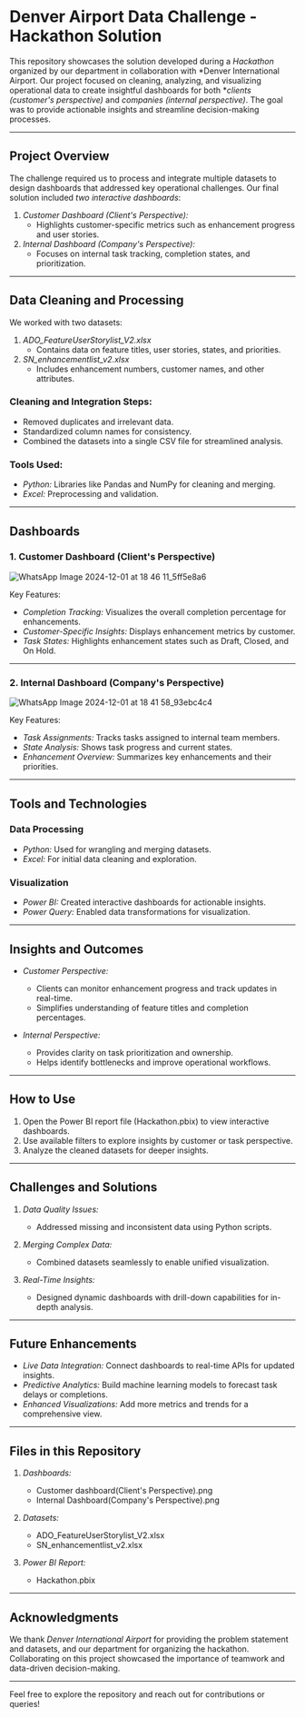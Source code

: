 # Denver Airport Data Challenge - Hackathon Solution

This repository showcases the solution developed during a *Hackathon* organized by our department in collaboration with *Denver International Airport. Our project focused on cleaning, analyzing, and visualizing operational data to create insightful dashboards for both **clients (customer's perspective)* and *companies (internal perspective)*. The goal was to provide actionable insights and streamline decision-making processes.

---

## Project Overview

The challenge required us to process and integrate multiple datasets to design dashboards that addressed key operational challenges. Our final solution included *two interactive dashboards*:
1. *Customer Dashboard (Client's Perspective):*
   - Highlights customer-specific metrics such as enhancement progress and user stories.
2. *Internal Dashboard (Company's Perspective):*
   - Focuses on internal task tracking, completion states, and prioritization.

---

## Data Cleaning and Processing

We worked with two datasets:
1. *ADO_FeatureUserStorylist_V2.xlsx*  
   - Contains data on feature titles, user stories, states, and priorities.
2. *SN_enhancementlist_v2.xlsx*  
   - Includes enhancement numbers, customer names, and other attributes.

### Cleaning and Integration Steps:
- Removed duplicates and irrelevant data.
- Standardized column names for consistency.
- Combined the datasets into a single CSV file for streamlined analysis.

### Tools Used:
- *Python:* Libraries like Pandas and NumPy for cleaning and merging.
- *Excel:* Preprocessing and validation.

---

## Dashboards

### 1. Customer Dashboard (Client's Perspective)
![WhatsApp Image 2024-12-01 at 18 46 11_5ff5e8a6](https://github.com/user-attachments/assets/ce56e263-a10a-4592-84c5-2f7d2c04fd21)


Key Features:
- *Completion Tracking:* Visualizes the overall completion percentage for enhancements.
- *Customer-Specific Insights:* Displays enhancement metrics by customer.
- *Task States:* Highlights enhancement states such as Draft, Closed, and On Hold.

---

### 2. Internal Dashboard (Company's Perspective)
![WhatsApp Image 2024-12-01 at 18 41 58_93ebc4c4](https://github.com/user-attachments/assets/743eb739-5246-4400-97cb-ba0609e41960)


Key Features:
- *Task Assignments:* Tracks tasks assigned to internal team members.
- *State Analysis:* Shows task progress and current states.
- *Enhancement Overview:* Summarizes key enhancements and their priorities.

---

## Tools and Technologies

### Data Processing
- *Python:* Used for wrangling and merging datasets.
- *Excel:* For initial data cleaning and exploration.

### Visualization
- *Power BI:* Created interactive dashboards for actionable insights.
- *Power Query:* Enabled data transformations for visualization.

---

## Insights and Outcomes

- *Customer Perspective:*
  - Clients can monitor enhancement progress and track updates in real-time.
  - Simplifies understanding of feature titles and completion percentages.

- *Internal Perspective:*
  - Provides clarity on task prioritization and ownership.
  - Helps identify bottlenecks and improve operational workflows.

---

## How to Use

1. Open the Power BI report file (Hackathon.pbix) to view interactive dashboards.
2. Use available filters to explore insights by customer or task perspective.
3. Analyze the cleaned datasets for deeper insights.

---

## Challenges and Solutions

1. *Data Quality Issues:*
   - Addressed missing and inconsistent data using Python scripts.

2. *Merging Complex Data:*
   - Combined datasets seamlessly to enable unified visualization.

3. *Real-Time Insights:*
   - Designed dynamic dashboards with drill-down capabilities for in-depth analysis.

---

## Future Enhancements

- *Live Data Integration:* Connect dashboards to real-time APIs for updated insights.
- *Predictive Analytics:* Build machine learning models to forecast task delays or completions.
- *Enhanced Visualizations:* Add more metrics and trends for a comprehensive view.

---

## Files in this Repository

1. *Dashboards:*
   - Customer dashboard(Client's Perspective).png
   - Internal Dashboard(Company's Perspective).png

2. *Datasets:*
   - ADO_FeatureUserStorylist_V2.xlsx
   - SN_enhancementlist_v2.xlsx

3. *Power BI Report:*
   - Hackathon.pbix

---

## Acknowledgments

We thank *Denver International Airport* for providing the problem statement and datasets, and our department for organizing the hackathon. Collaborating on this project showcased the importance of teamwork and data-driven decision-making.

---

Feel free to explore the repository and reach out for contributions or queries!
